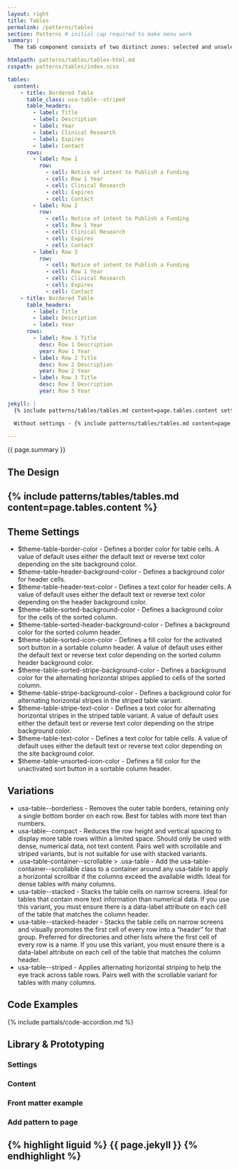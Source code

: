```yaml
---
layout: right
title: Tables
permalink: /patterns/tables
section: Patterns # initial cap required to make menu work
summary: |
  The tab component consists of two distinct zones: selected and unselected. There are always at least two tabs and one is selected by default. Tabs are used to make it easy to explore and switch between different views.

htmlpath: patterns/tables/tables-html.md
csspath: patterns/tables/index.scss

tables:
  content:
    - title: Bordered Table
      table_class: usa-table--striped
      table_headers:
        - label: Title
        - label: Description
        - label: Year
        - label: Clinical Research
        - label: Expires
        - label: Contact
      rows:
        - label: Row 1
          row:
            - cell: Notice of intent to Publish a Funding
            - cell: Row 1 Year
            - cell: Clinical Research
            - cell: Expires
            - cell: Contact
        - label: Row 2
          row:
            - cell: Notice of intent to Publish a Funding
            - cell: Row 1 Year
            - cell: Clinical Research
            - cell: Expires
            - cell: Contact
        - label: Row 3
          row:
            - cell: Notice of intent to Publish a Funding
            - cell: Row 1 Year
            - cell: Clinical Research
            - cell: Expires
            - cell: Contact
    - title: Bordered Table
      table_headers:
        - label: Title
        - label: Description
        - label: Year
      rows:
        - label: Row 1 Title
          desc: Row 1 Description
          year: Row 1 Year
        - label: Row 2 Title
          desc: Row 2 Description
          year: Row 2 Year
        - label: Row 3 Title
          desc: Row 3 Description
          year: Row 3 Year

jekyll: |
  {% include patterns/tables/tables.md content=page.tables.content settings=page.tables.settings %}

  Without settings - {% include patterns/tables/tables.md content=page.tables.content %}

---
```


{{ page.summary }}

## The Design
{% include patterns/tables/tables.md content=page.tables.content %}
---

## Theme Settings
- $theme-table-border-color - Defines a border color for table cells. A value of default uses either the default text or reverse text color depending on the site background color.
- $theme-table-header-background-color - Defines a background color for header cells.
- $theme-table-header-text-color - Defines a text color for header cells. A value of default uses either the default text or reverse text color depending on the header background color.
- $theme-table-sorted-background-color - Defines a background color for the cells of the sorted column.
- $theme-table-sorted-header-background-color - Defines a background color for the sorted column header.
- $theme-table-sorted-icon-color - Defines a fill color for the activated sort button in a sortable column header. A value of default uses either the default text or reverse text color depending on the sorted column header background color.
- $theme-table-sorted-stripe-background-color - Defines a background color for the alternating horizontal stripes applied to cells of the sorted column.
- $theme-table-stripe-background-color - Defines a background color for alternating horizontal stripes in the striped table variant.
- $theme-table-stripe-text-color - Defines a text color for alternating horizontal stripes in the striped table variant. A value of default uses either the default text or reverse text color depending on the stripe background color.
- $theme-table-text-color - Defines a text color for table cells. A value of default uses either the default text or reverse text color depending on the site background color.
- $theme-table-unsorted-icon-color - Defines a fill color for the unactivated sort button in a sortable column header.

## Variations
- usa-table--borderless - Removes the outer table borders, retaining only a single bottom border on each row. Best for tables with more text than numbers.
- usa-table--compact - Reduces the row height and vertical spacing to display more table rows within a limited space. Should only be used with dense, numerical data, not text content. Pairs well with scrollable and striped variants, but is not suitable for use with stacked variants.
- .usa-table-container--scrollable > .usa-table - Add the usa-table-container--scrollable class to a container around any usa-table to apply a horizontal scrollbar if the columns exceed the available width. Ideal for dense tables with many columns.
- usa-table--stacked - Stacks the table cells on narrow screens. Ideal for tables that contain more text information than numerical data. If you use this variant, you must ensure there is a data-label attribute on each cell of the table that matches the column header.
- usa-table--stacked-header - Stacks the table cells on narrow screens and visually promotes the first cell of every row into a “header” for that group. Preferred for directories and other lists where the first cell of every row is a name. If you use this variant, you must ensure there is a data-label attribute on each cell of the table that matches the column header.
- usa-table--striped - Applies alternating horizontal striping to help the eye track across table rows. Pairs well with the scrollable variant for tables with many columns.

## Code Examples
{% include partials/code-accordion.md %}

## Library & Prototyping


### Settings


### Content


### Front matter example


### Add pattern to page
{% highlight liguid %}
  {{ page.jekyll }}
{% endhighlight %}
---

